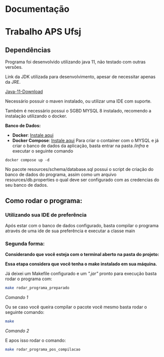 # Documentação
# Trabalho APS Ufsj
## Dependências
Programa foi desenvolvido utilizando java 11, não testado com outras versões.

Link da JDK utilizada para desenvolvimento, apesar de necessitar apenas da JRE.

[Java-11-Download](https://docs.aws.amazon.com/corretto/latest/corretto-11-ug/downloads-list.html)

Necessário possuir o maven instalado, ou utilizar uma IDE com suporte.

Também é necessário possui o SGBD MYSQL 8 instalado, recomendo a instalação utilizando o docker.

**Banco de Dados:**
- **Docker**: [Instale aqui](https://docs.docker.com/get-docker/)  
- **Docker Compose**: [Instale aqui](https://docs.docker.com/compose/install/)
Para criar o container com o MYSQL e já criar o banco de dados da aplicação, basta entrar na pasta */infra* e executar o seguinte comando 

```shell
docker compose up -d
```


No pacote resources/schema/database.sql possui o script de criação do banco de dados do programa, assim como um arquivo resources/db.properties o qual deve ser configurado com as credencias do seu banco de dados.

## Como rodar o programa:

### Utilizando sua IDE de preferência 
Após estar com o banco de dados configurado, basta compilar o programa através de uma ide de sua preferência e executar a classe main

### Segunda forma:

**Considerando que você esteja com o terminal aberto na pasta do projeto:**

**Essa etapa considera que você tenha o make instalado em sua máquina.**

Já deixei um Makefile configurado e um *".jar"* pronto para execução basta rodar o programa com:
```bash
make rodar_programa_preparado
```
*Comando 1*

Ou se caso você queira compilar o pacote você mesmo basta rodar o seguinte comando:

```bash
make
```
*Comando 2*

E apos isso rodar o comando:
```bash
make rodar_programa_pos_compilacao
```



